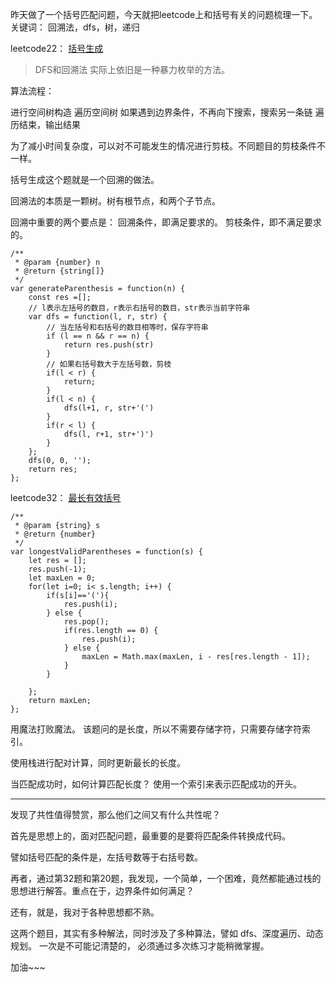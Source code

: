 昨天做了一个括号匹配问题，今天就把leetcode上和括号有关的问题梳理一下。
关键词： 回溯法，dfs，树，递归

leetcode22：
[括号生成](https://leetcode-cn.com/problems/generate-parentheses)

> DFS和回溯法
> 实际上依旧是一种暴力枚举的方法。

算法流程：

进行空间树构造
遍历空间树
如果遇到边界条件，不再向下搜索，搜索另一条链
遍历结束，输出结果

为了减小时间复杂度，可以对不可能发生的情况进行剪枝。不同题目的剪枝条件不一样。

括号生成这个题就是一个回溯的做法。

回溯法的本质是一颗树。树有根节点，和两个子节点。

回溯中重要的两个要点是： 回溯条件，即满足要求的。 剪枝条件，即不满足要求的。

```
/**
 * @param {number} n
 * @return {string[]}
 */
var generateParenthesis = function(n) {
    const res =[];
    // l表示左括号的数目，r表示右括号的数目，str表示当前字符串
    var dfs = function(l, r, str) {
        // 当左括号和右括号的数目相等时，保存字符串
        if (l == n && r == n) {
            return res.push(str)
        }
        // 如果右括号数大于左括号数，剪枝
        if(l < r) {
            return;
        }
        if(l < n) {
            dfs(l+1, r, str+'(')
        }
        if(r < l) {
            dfs(l, r+1, str+')')
        }
    };
    dfs(0, 0, '');
    return res;
};
```
leetcode32：
[最长有效括号](https://leetcode-cn.com/problems/longest-valid-parentheses/)

```
/**
 * @param {string} s
 * @return {number}
 */
var longestValidParentheses = function(s) {
    let res = [];
    res.push(-1);
    let maxLen = 0;
    for(let i=0; i< s.length; i++) {
        if(s[i]=='('){
            res.push(i);
        } else {
            res.pop();
            if(res.length == 0) {
                res.push(i);
            } else {
                maxLen = Math.max(maxLen, i - res[res.length - 1]);
            }
        }
        
    };
    return maxLen;
};
```

用魔法打败魔法。
该题问的是长度，所以不需要存储字符，只需要存储字符索引。

使用栈进行配对计算，同时更新最长的长度。

当匹配成功时，如何计算匹配长度？ 使用一个索引来表示匹配成功的开头。

------------

发现了共性值得赞赏，那么他们之间又有什么共性呢？

首先是思想上的，面对匹配问题，最重要的是要将匹配条件转换成代码。

譬如括号匹配的条件是，左括号数等于右括号数。

再者，通过第32题和第20题，我发现，一个简单，一个困难，竟然都能通过栈的思想进行解答。重点在于，边界条件如何满足？

还有，就是，我对于各种思想都不熟。 

这两个题目，其实有多种解法，同时涉及了多种算法，譬如 dfs、深度遍历、动态规划。 一次是不可能记清楚的， 必须通过多次练习才能稍微掌握。

加油~~~